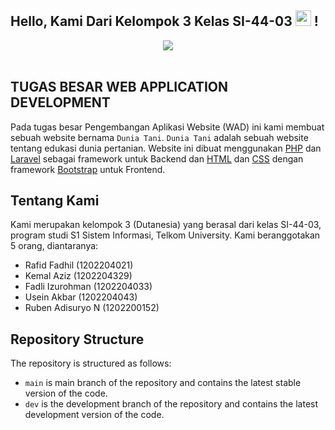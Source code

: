 ## Hello, Kami Dari Kelompok 3 Kelas SI-44-03  <img src="https://media.giphy.com/media/hvRJCLFzcasrR4ia7z/giphy.gif" width=25> !
<div align="center">
<img src="https://i.giphy.com/media/qgQUggAC3Pfv687qPC/giphy.webp">
</div>
<br>

## TUGAS BESAR WEB APPLICATION DEVELOPMENT
Pada tugas besar Pengembangan Aplikasi Website (WAD) ini kami membuat sebuah website bernama `Dunia Tani`. `Dunia Tani` adalah sebuah website tentang edukasi dunia pertanian. Website ini dibuat menggunakan [PHP](https://www.php.net/) dan [Laravel](https://laravel.com/) sebagai framework untuk Backend dan [HTML](https://en.wikipedia.org/wiki/HTML) dan [CSS](https://en.wikipedia.org/wiki/CSS) dengan framework [Bootstrap](https://getbootstrap.com/) untuk Frontend.

## Tentang Kami
Kami merupakan kelompok 3 (Dutanesia) yang berasal dari kelas SI-44-03, program studi S1 Sistem Informasi, Telkom University. Kami beranggotakan 5 orang, diantaranya:

-   Rafid Fadhil (1202204021)
-   Kemal Aziz (1202204329)
-   Fadli Izurohman (1202204033)
-   Usein Akbar (1202204043)
-   Ruben Adisuryo N (1202200152)

## Repository Structure

The repository is structured as follows:

-   `main` is main branch of the repository and contains the latest stable version of the code.
-   `dev` is the development branch of the repository and contains the latest development version of the code.
